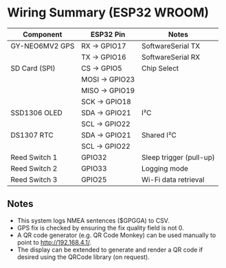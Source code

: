 # Wiring Summary (ESP32 WROOM)

| Component      | ESP32 Pin     | Notes                   |
| -------------- | ------------- | ----------------------- |
| GY-NEO6MV2 GPS | RX → GPIO17   | SoftwareSerial TX       |
|                | TX → GPIO16   | SoftwareSerial RX       |
| SD Card (SPI)  | CS → GPIO5    | Chip Select             |
|                | MOSI → GPIO23 |                         |
|                | MISO → GPIO19 |                         |
|                | SCK → GPIO18  |                         |
| SSD1306 OLED   | SDA → GPIO21  | I²C                     |
|                | SCL → GPIO22  |                         |
| DS1307 RTC     | SDA → GPIO21  | Shared I²C              |
|                | SCL → GPIO22  |                         |
| Reed Switch 1  | GPIO32        | Sleep trigger (pull-up) |
| Reed Switch 2  | GPIO33        | Logging mode            |
| Reed Switch 3  | GPIO25        | Wi-Fi data retrieval    |

## Notes

- This system logs NMEA sentences ($GPGGA) to CSV.
- GPS fix is checked by ensuring the fix quality field is not 0.
- A QR code generator (e.g. QR Code Monkey) can be used manually to point to http://192.168.4.1/.
- The display can be extended to generate and render a QR code if desired using the QRCode library (on request).